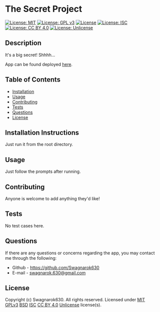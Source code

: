 
# The Secret Project
[![License: MIT](https://img.shields.io/badge/License-MIT-yellow.svg)](https://opensource.org/licenses/MIT) [![License: GPL v3](https://img.shields.io/badge/License-GPLv3-blue.svg)](https://www.gnu.org/licenses/gpl-3.0) [![License](https://img.shields.io/badge/License-BSD_3--Clause-blue.svg)](https://opensource.org/licenses/BSD-3-Clause) [![License: ISC](https://img.shields.io/badge/License-ISC-blue.svg)](https://opensource.org/licenses/ISC) [![License: CC BY 4.0](https://licensebuttons.net/l/by/4.0/80x15.png)](https://creativecommons.org/licenses/by/4.0/) [![License: Unlicense](https://img.shields.io/badge/license-Unlicense-blue.svg)](http://unlicense.org/) 

## Description
It's a big secret! Shhhh...

App can be found deployed [here](https://www.github.com/Swagnarok630/ReadMe_Generator).

## Table of Contents
* [Installation](#installation)
* [Usage](#usage)
* [Contributing](#contributing)
* [Tests](#tests)
* [Questions](#questions)
* [License](#license)


## <a name="installation"></a>Installation Instructions
Just run it from the root directory.

## <a name="usage"></a>Usage
Just follow the prompts after running.

## <a name="contributing"></a>Contributing
Anyone is welcome to add anything they'd like!

## <a name="tests"></a>Tests
No test cases here.

## <a name="questions"></a>Questions
If there are any questions or concerns regarding the app, you may contact me through the following:
* Github - <https://github.com/Swagnarok630>
* E-mail - swagnarok.630@gmail.com

## <a name="license"></a>License
Copyright (c) Swagnarok630. All rights reserved.
Licensed under [MIT](https://opensource.org/licenses/MIT) [GPLv3](https://www.gnu.org/licenses/gpl-3.0) [BSD](https://opensource.org/licenses/BSD-3-Clause) [ISC](https://opensource.org/licenses/ISC) [CC BY 4.0](https://creativecommons.org/licenses/by/4.0/) [Unlicense](http://unlicense.org/)  license(s).
    